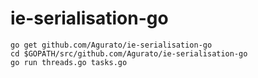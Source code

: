 # ie-serialisation-go

```shell
go get github.com/Agurato/ie-serialisation-go
cd $GOPATH/src/github.com/Agurato/ie-serialisation-go
go run threads.go tasks.go
```
